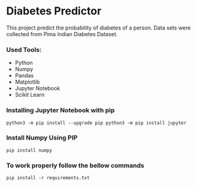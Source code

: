 # Diabetes Predictor

This project predict the probability of diabetes of a person. Data sets were collected from Pima Indian Diabetes Dataset.
### Used Tools:
* Python 
* Numpy
* Pandas
* Matplotlib
* Jupyter Notebook
* Scikit Learn

### Installing Jupyter Notebook with pip
`
python3 -m pip install --upgrade pip
python3 -m pip install jupyter
`
### Install Numpy Using PIP
`
pip install numpy
`

### To work properly follow the bellow commands
``
pip install -r requirements.txt
`` 